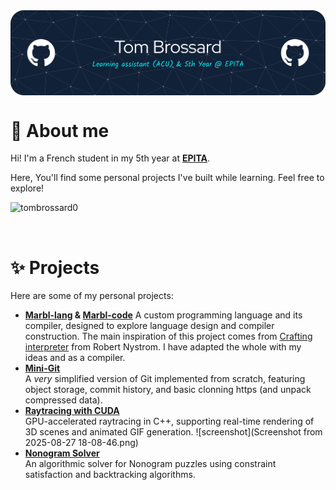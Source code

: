 <img align="center" alt="Banner" width="1100" src="images/github-header-banner.png"/>
<!-- Header generated thanks to this site: https://leviarista.github.io/github-profile-header-generator/ -->
<br>

# 👦 About me

Hi! I'm a French student in my 5th year at **[EPITA](https://www.epita.fr/)**.

Here, You'll find some personal projects I've built while learning. Feel free to
explore!

<p align="left"> <img src="https://komarev.com/ghpvc/?username=tombrossard0&label=Profile%20views&color=0e75b6&style=flat" alt="tombrossard0" /> </p>

<br>

# ✨ Projects

Here are some of my personal projects:

- **[Marbl-lang](https://github.com/tombrossard0/marbl-lang) & [Marbl-code](https://github.com/tombrossard0/marbl-code)**
  A custom programming language and its compiler, designed to explore language design and compiler construction. The main inspiration of this project comes from [Crafting interpreter](https://craftinginterpreters.com/introduction.html) from Robert Nystrom. I have adapted the whole with my ideas and as a compiler.
- **[Mini-Git](https://github.com/tombrossard0/mini-git)**  
  A *very* simplified version of Git implemented from scratch, featuring object storage, commit history, and basic clonning https (and unpack compressed data).
- **[Raytracing with CUDA](https://github.com/tombrossard0/raytracing-with-cuda)**  
  GPU-accelerated raytracing in C++, supporting real-time rendering of 3D scenes and animated GIF generation.
  ![screenshot](Screenshot from 2025-08-27 18-08-46.png)
- **[Nonogram Solver](https://github.com/tombrossard0/Nonogramme-Solver)**  
  An algorithmic solver for Nonogram puzzles using constraint satisfaction and backtracking algorithms.
